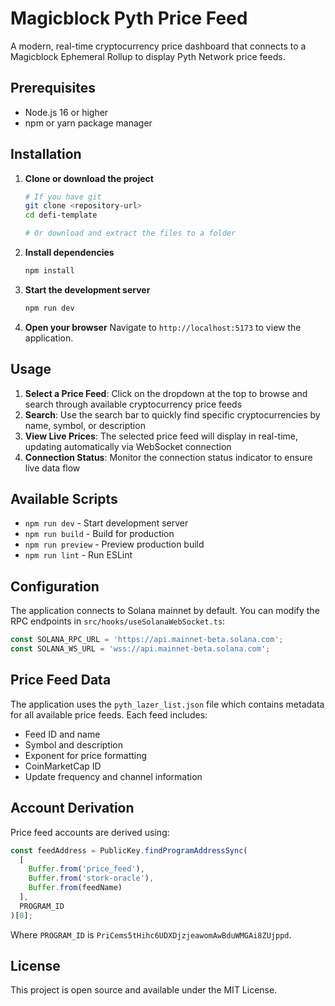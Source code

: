 # Magicblock Pyth Price Feed 

A modern, real-time cryptocurrency price dashboard that connects to a Magicblock Ephemeral Rollup to display Pyth Network price feeds.

## Prerequisites

- Node.js 16 or higher
- npm or yarn package manager

## Installation

1. **Clone or download the project**
   ```bash
   # If you have git
   git clone <repository-url>
   cd defi-template
   
   # Or download and extract the files to a folder
   ```

2. **Install dependencies**
   ```bash
   npm install
   ```

3. **Start the development server**
   ```bash
   npm run dev
   ```

4. **Open your browser**
   Navigate to `http://localhost:5173` to view the application.

## Usage

1. **Select a Price Feed**: Click on the dropdown at the top to browse and search through available cryptocurrency price feeds
2. **Search**: Use the search bar to quickly find specific cryptocurrencies by name, symbol, or description
3. **View Live Prices**: The selected price feed will display in real-time, updating automatically via WebSocket connection
4. **Connection Status**: Monitor the connection status indicator to ensure live data flow

## Available Scripts

- `npm run dev` - Start development server
- `npm run build` - Build for production
- `npm run preview` - Preview production build
- `npm run lint` - Run ESLint

## Configuration

The application connects to Solana mainnet by default. You can modify the RPC endpoints in `src/hooks/useSolanaWebSocket.ts`:

```typescript
const SOLANA_RPC_URL = 'https://api.mainnet-beta.solana.com';
const SOLANA_WS_URL = 'wss://api.mainnet-beta.solana.com';
```

## Price Feed Data

The application uses the `pyth_lazer_list.json` file which contains metadata for all available price feeds. Each feed includes:

- Feed ID and name
- Symbol and description
- Exponent for price formatting
- CoinMarketCap ID
- Update frequency and channel information

## Account Derivation

Price feed accounts are derived using:
```typescript
const feedAddress = PublicKey.findProgramAddressSync(
  [
    Buffer.from('price_feed'),
    Buffer.from('stork-oracle'),
    Buffer.from(feedName)
  ],
  PROGRAM_ID
)[0];
```

Where `PROGRAM_ID` is `PriCems5tHihc6UDXDjzjeawomAwBduWMGAi8ZUjppd`.

## License

This project is open source and available under the MIT License.
